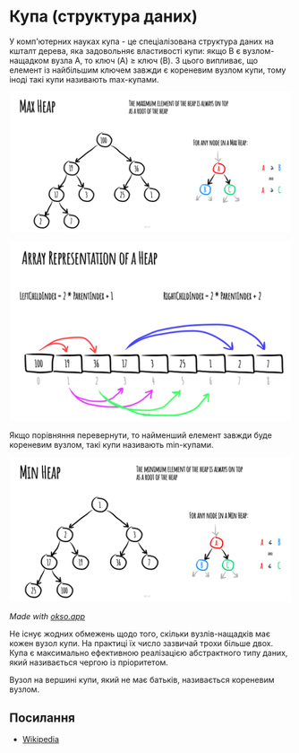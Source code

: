 # Купа (структура даних)

У комп'ютерних науках купа - це спеціалізована структура даних на кшталт дерева, яка задовольняє властивості купи:
якщо B є вузлом-нащадком вузла A, то ключ (A) ≥ ключ (B). З цього випливає, що елемент із найбільшим ключем завжди
є кореневим вузлом купи, тому іноді такі купи називають max-купами.

![MaxHeap](./images/max-heap.jpeg)

![Array Representation](./images/array-representation.jpeg)

Якщо порівняння перевернути, то найменший елемент завжди буде кореневим вузлом, такі купи називають min-купами.

![MinHeap](./images/min-heap.jpeg)

*Made with [okso.app](https://okso.app)*

Не існує жодних обмежень щодо того, скільки вузлів-нащадків має кожен вузол купи. На практиці їх
число зазвичай трохи більше двох. Купа є максимально ефективною реалізацією абстрактного типу даних, який
називається чергою із пріоритетом.

Вузол на вершині купи, який не має батьків, називається кореневим вузлом.

## Посилання

- [Wikipedia](https://uk.wikipedia.org/wiki/%D0%9A%D1%83%D0%BF%D0%B0_(%D1%81%D1%82%D1%80%D1%83%D0%BA%D1%82%D1%83%D1%80%D0%B0_%D0%B4%D0%B0%D0%BD%D0%B8%D1%85))
